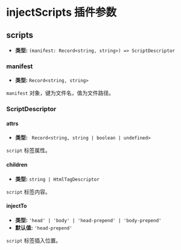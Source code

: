 # injectScripts 插件参数

## scripts

- **类型:** `(manifest: Record<string, string>) => ScriptDescriptor`

### manifest

- **类型:** `Record<string, string>`

`manifest` 对象，键为文件名，值为文件路径。

### ScriptDescriptor

#### attrs

- **类型:** ` Record<string, string | boolean | undefined>`

`script` 标签属性。

#### children

- **类型:** `string | HtmlTagDescriptor`

`script` 标签内容。

#### injectTo

- **类型:** `'head' | 'body' | 'head-prepend' | 'body-prepend'`
- **默认值:** `'head-prepend'`

`script` 标签插入位置。
